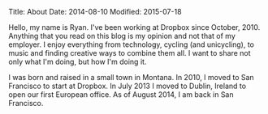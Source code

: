 Title: About
Date: 2014-08-10
Modified: 2015-07-18

Hello, my name is Ryan. I've been working at Dropbox since October, 2010. Anything that you read on this blog is my opinion and not that of my employer. I enjoy everything from technology, cycling (and unicycling), to music and finding creative ways to combine them all. I want to share not only what I'm doing, but how I'm doing it.  

I was born and raised in a small town in Montana. In 2010, I moved to San Francisco to start at Dropbox. In July 2013 I moved to Dublin, Ireland to open our first European office. As of August 2014, I am back in San Francisco.

